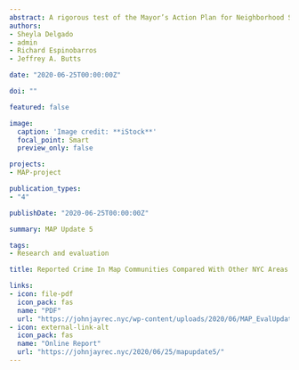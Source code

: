 ```yaml
---
abstract: A rigorous test of the Mayor’s Action Plan for Neighborhood Safety indicates that New York City’s effort to improve the safety of public housing communities was beginning to show benefits by the end of 2019 and could be considered a promising intervention..
authors:
- Sheyla Delgado
- admin
- Richard Espinobarros
- Jeffrey A. Butts

date: "2020-06-25T00:00:00Z"

doi: ""

featured: false

image:
  caption: 'Image credit: **iStock**'
  focal_point: Smart
  preview_only: false

projects:
- MAP-project

publication_types:
- "4"

publishDate: "2020-06-25T00:00:00Z"

summary: MAP Update 5

tags:
- Research and evaluation

title: Reported Crime In Map Communities Compared With Other NYC Areas

links:
- icon: file-pdf
  icon_pack: fas
  name: "PDF"
  url: "https://johnjayrec.nyc/wp-content/uploads/2020/06/MAP_EvalUpdate5.pdf"
- icon: external-link-alt
  icon_pack: fas
  name: "Online Report"
  url: "https://johnjayrec.nyc/2020/06/25/mapupdate5/"
---
```

